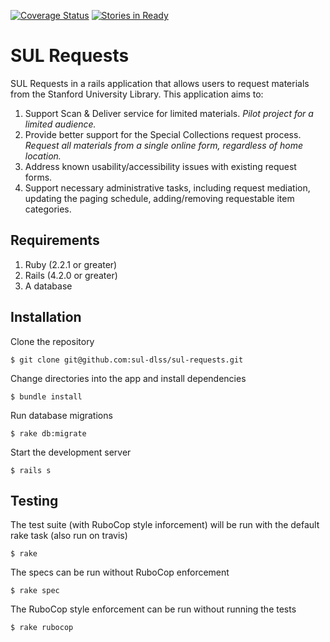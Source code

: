[![Coverage Status](https://coveralls.io/repos/sul-dlss/sul-requests/badge.svg)](https://coveralls.io/r/sul-dlss/sul-requests) [![Stories in Ready](https://badge.waffle.io/sul-dlss/sul-requests.png?label=ready&title=Ready)](https://waffle.io/sul-dlss/sul-requests)
# SUL Requests

SUL Requests in a rails application that allows users to request materials from the Stanford University Library.  This application aims to:

1. Support Scan & Deliver service for limited materials. *Pilot project for a limited audience.*
2. Provide better support for the Special Collections request process. *Request all materials from a single online form, regardless of home location.*
3. Address known usability/accessibility issues with existing request forms.
4. Support necessary administrative tasks, including request mediation, updating the paging schedule, adding/removing requestable item categories.


## Requirements

1. Ruby (2.2.1 or greater)
2. Rails (4.2.0 or greater)
3. A database

## Installation

Clone the repository

    $ git clone git@github.com:sul-dlss/sul-requests.git

Change directories into the app and install dependencies

    $ bundle install

Run database migrations

    $ rake db:migrate

Start the development server

    $ rails s

## Testing

The test suite (with RuboCop style inforcement) will be run with the default rake task (also run on travis)

    $ rake

The specs can be run without RuboCop enforcement

    $ rake spec

The RuboCop style enforcement can be run without running the tests

    $ rake rubocop
